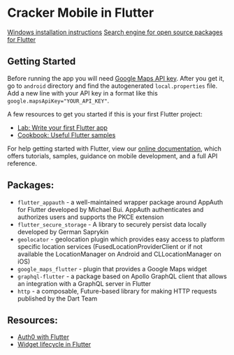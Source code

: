 # Cracker Mobile in Flutter

[Windows installation instructions](https://flutter.dev/docs/get-started/install/windows)
[Search engine for open source packages for Flutter](https://pub.dev/)

## Getting Started

Before running the app you will need [Google Maps API key](https://console.cloud.google.com/apis/credentials).
After you get it, go to `android` directory and find the autogenerated `local.properties` file.
Add a new line with your API key in a format like this `google.mapsApiKey="YOUR_API_KEY"`.

A few resources to get you started if this is your first Flutter project:

- [Lab: Write your first Flutter app](https://flutter.dev/docs/get-started/codelab)
- [Cookbook: Useful Flutter samples](https://flutter.dev/docs/cookbook)

For help getting started with Flutter, view our
[online documentation](https://flutter.dev/docs), which offers tutorials,
samples, guidance on mobile development, and a full API reference.

## Packages:

- `flutter_appauth` - a well-maintained wrapper package around AppAuth for Flutter developed by Michael Bui. AppAuth authenticates and authorizes users and supports the PKCE extension
- `flutter_secure_storage` - A library to securely persist data locally developed by German Saprykin
- `geolocator` - geolocation plugin which provides easy access to platform specific location services (FusedLocationProviderClient or if not available the LocationManager on Android and CLLocationManager on iOS)
- `google_maps_flutter` - plugin that provides a Google Maps widget
- `graphql-flutter` - a package based on Apollo GraphQL client that allows an integration with a GraphQL server in Flutter
- `http` - a composable, Future-based library for making HTTP requests published by the Dart Team

## Resources:

- [Auth0 with Flutter](https://auth0.com/blog/get-started-with-flutter-authentication/)
- [Widget lifecycle in Flutter](https://stackoverflow.com/questions/41479255/life-cycle-in-flutter)
